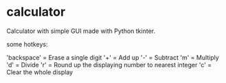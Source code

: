 # calculator

Calculator with simple GUI made with Python tkinter.

some hotkeys:

'backspace' = Erase a single digit
'+' = Add up
'-' = Subtract
'm' = Multiply
'd' = Divide
'r' = Round up the displaying number to nearest integer
'c' = Clear the whole display
